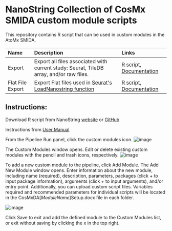 NanoString Collection of CosMx SMIDA custom module scripts
=================
This repository contains R script that can be used in custom modules in the AtoMx SMIDA.
 

| Name              | Description                                                                                                                                                                                                                                                                                                                                                                                                                                         |Links|
| :---------------- | :-------------------------------------------------------------------------------------------------------------------------------------------------------------------------------------------------------------------------------------------------------------------------------------------------------------------------------------------------------------------------------------------------------------------------------------------------- |:------------------------|
| Export     | Export all files associated with current study: Seurat, TileDB array, and/or raw files.| [R script](https://github.com/Nanostring-Biostats/CosMxDACustomModules/blob/main/Export/CosMxDAExport.R), [Documentation](https://github.com/Nanostring-Biostats/CosMxDACustomModules/blob/main/Export/CosMxDAExportSetup.docx) | 
| Flat File Export     | Export Flat files used in [Seurat's LoadNanostring function](https://satijalab.org/seurat/articles/spatial_vignette_2#human-lung-nanostring-cosmx-spatial-molecular-imager)| [R script](https://github.com/Nanostring-Biostats/CosMxDACustomModules/blob/main/flatFileExport/flatFileExport.R), [Documentation](https://github.com/Nanostring-Biostats/CosMxDACustomModules/blob/main/flatFileExport/CosMxDAFlatFileExportSetup.docx) |   

## Instructions: 
Download R script from NanoString [website](https://nanostring.com/) or [GitHub](https://github.com/Nanostring-Biostats/CosMxDACustomModules) 

Instructions from [User Manual](https://university.nanostring.com/cosmx-smi-data-analysis-user-manual)

From the Pipeline Run panel, click the custom modules icon. 
![image](https://github.com/Nanostring-Biostats/CosMxDACustomModules/assets/40255151/bbf9e45f-f4d9-4b9f-9de2-9ef69304f0e4)

The Custom Modules window opens. Edit or delete existing custom modules with the pencil and trash icons, respectively.
![image](https://github.com/Nanostring-Biostats/CosMxDACustomModules/assets/40255151/53e82ef4-12d4-45a8-9be3-6f1fb853fbe6)

To add a new custom module to the pipeline, click Add Module. The Add New Module window opens. Enter information about the new module, including name (required), description, parameters, packages (click + to input package information), arguments (click + to input arguments), and/or entry point. Additionally, you can upload custom script files. Variables required and recommended parameters for individual scripts will be located in the CosMxDA[*ModuleName*]Setup.docx file in each folder.

![image](https://github.com/Nanostring-Biostats/CosMxDACustomModules/assets/40255151/ec77eccc-206d-4ed5-b955-481f6137019a)

Click Save to exit and add the defined module to the Custom Modules list, or exit without saving by clicking the x in the top right.
